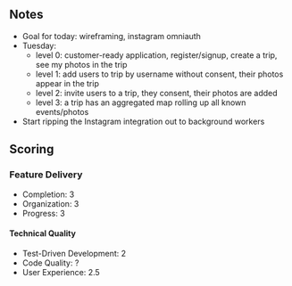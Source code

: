 ## Notes

* Goal for today: wireframing, instagram omniauth
* Tuesday:
  * level 0: customer-ready application, register/signup, create a trip, see my photos in the trip
  * level 1: add users to trip by username without consent, their photos appear in the trip
  * level 2: invite users to a trip, they consent, their photos are added
  * level 3: a trip has an aggregated map rolling up all known events/photos
* Start ripping the Instagram integration out to background workers

## Scoring

### Feature Delivery

* Completion: 3
* Organization: 3
* Progress: 3

#### Technical Quality

* Test-Driven Development: 2
* Code Quality: ?
* User Experience: 2.5
